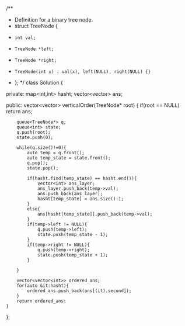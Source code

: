 /**
 * Definition for a binary tree node.
 * struct TreeNode {
 *     int val;
 *     TreeNode *left;
 *     TreeNode *right;
 *     TreeNode(int x) : val(x), left(NULL), right(NULL) {}
 * };
 */
class Solution {

private:
    map<int,int> hasht;
    vector<vector<int>> ans;


public:
    vector<vector<int>> verticalOrder(TreeNode* root) {
        if(root == NULL) return ans;

        queue<TreeNode*> q;
        queue<int> state;
        q.push(root);
        state.push(0);

        while(q.size()!=0){
            auto temp = q.front();
            auto temp_state = state.front();
            q.pop();
            state.pop();

            if(hasht.find(temp_state) == hasht.end()){
                vector<int> ans_layer;
                ans_layer.push_back(temp->val);
                ans.push_back(ans_layer);
                hasht[temp_state] = ans.size()-1;
            }
            else{
                ans[hasht[temp_state]].push_back(temp->val);
            }
            if(temp->left != NULL){
                q.push(temp->left);
                state.push(temp_state - 1);
            }
            if(temp->right != NULL){
                q.push(temp->right);
                state.push(temp_state + 1);
            }           

        }

        vector<vector<int>> ordered_ans;
        for(auto &it:hasht){
            ordered_ans.push_back(ans[(it).second]);
        }
        return ordered_ans;
    }
};
